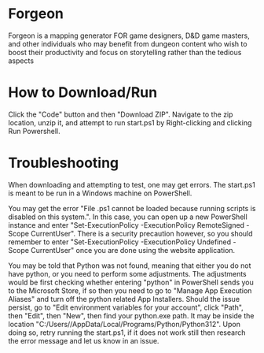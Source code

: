 # Forgeon
Forgeon is a mapping generator FOR game designers, D&amp;D game masters, and other individuals who may benefit from dungeon content who wish to boost their productivity and focus on storytelling rather than the tedious aspects


# How to Download/Run
Click the "Code" button and then "Download ZIP".
Navigate to the zip location, unzip it, and attempt to run start.ps1 by Right-clicking and clicking Run Powershell.

# Troubleshooting
When downloading and attempting to test, one may get errors. The start.ps1 is meant to be run in a Windows machine on PowerShell.

You may get the error "File .ps1 cannot be loaded because running scripts is disabled on this system.". In this case, you can open up a new PowerShell instance and enter "Set-ExecutionPolicy -ExecutionPolicy RemoteSigned -Scope CurrentUser". There is a security precaution however, so you should remember to enter "Set-ExecutionPolicy -ExecutionPolicy Undefined -Scope CurrentUser" once you are done using the website application.

You may be told that Python was not found, meaning that either you do not have python, or you need to perform some adjustments. The adjustments would be first checking whether entering "python" in PowerShell sends you to the Microsoft Store, if so then you need to go to "Manage App Execution Aliases" and turn off the python related App Installers. Should the issue persist, go to "Edit environment variables for your account", click "Path", then "Edit", then "New", then find your python.exe path. It may be inside the location "C:/Users//AppData/Local/Programs/Python/Python312". Upon doing so, retry running the start.ps1, if it does not work still then research the error message and let us know in an issue.